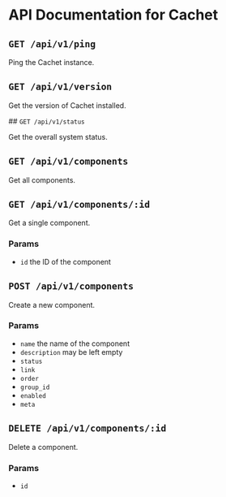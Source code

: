 # API Documentation for Cachet

## `GET /api/v1/ping`

Ping the Cachet instance.

## `GET /api/v1/version`

Get the version of Cachet installed.

## `GET /api/v1/status`

Get the overall system status.

## `GET /api/v1/components`

Get all components.

## `GET /api/v1/components/:id`

Get a single component.

### Params

- `id` the ID of the component

## `POST /api/v1/components`

Create a new component.

### Params

- `name` the name of the component
- `description` may be left empty
- `status`
- `link`
- `order`
- `group_id`
- `enabled`
- `meta`

## `DELETE /api/v1/components/:id`

Delete a component.

### Params

- `id`
